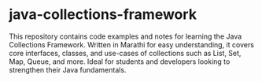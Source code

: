# java-collections-framework
This repository contains code examples and notes for learning the Java Collections Framework. Written in Marathi for easy understanding, it covers core interfaces, classes, and use-cases of collections such as List, Set, Map, Queue, and more. Ideal for students and developers looking to strengthen their Java fundamentals.
